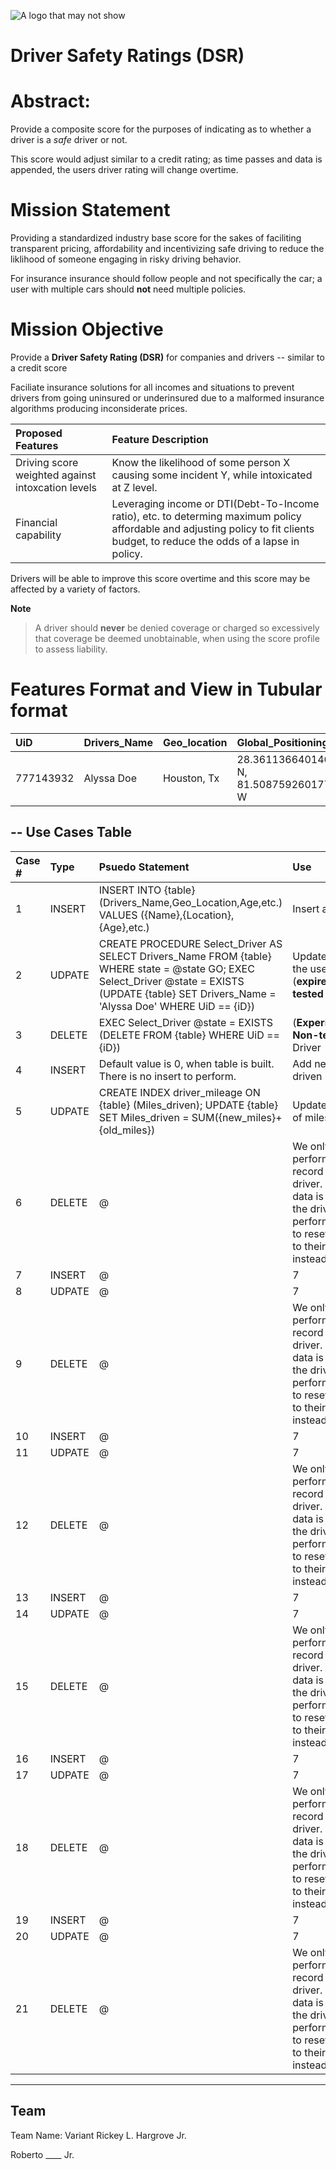 ![A logo that may not show](https://phyziro.com/images/PhyziroLogo.png)
# Driver Safety Ratings (DSR)

# Abstract: 
Provide a composite score for the purposes of indicating as to whether a driver is a *safe* driver or not.

This score would adjust similar to a credit rating; as time passes and data is appended, the users driver rating will change overtime.


# Mission Statement

Providing a standardized industry base score for the sakes of faciliting transparent pricing, affordability and incentivizing safe driving to reduce the liklihood of someone engaging in risky driving behavior.

For insurance insurance should follow people and not specifically the car; a user with multiple cars should __not__ need multiple policies.


# Mission Objective

Provide a __Driver Safety Rating (DSR)__ for companies and drivers -- similar to a credit score


Faciliate insurance solutions for all incomes and situations to prevent drivers from going uninsured or underinsured due to a malformed insurance algorithms producing inconsiderate prices.


|**Proposed Features**|Feature Description|
|:--|:--|
|Driving score weighted against intoxcation levels| Know the likelihood of some person X causing some incident Y, while intoxicated at Z level.
|Financial capability| Leveraging income or DTI(Debt-To-Income ratio), etc. to determing maximum policy affordable and adjusting policy to fit clients budget, to reduce the odds of a lapse in policy.

Drivers will be able to improve this score overtime and this score may be affected by a variety of factors.

__Note__

> A driver should **never** be denied coverage or charged so excessively that coverage be deemed unobtainable, when using the score profile to assess liability.


# Features Format and View in Tubular format


|UiD|Drivers_Name|Geo_location|Global_Positioning|Age|Gender|Relationship|Children|Education_Level|Education_Specializtion|Annual_Income|Debt|DTI_ratio|Intoxication_risk|Disability|Vision|Criminal_History|Criminal_Status|Auto_Claims_for_Bodily_Injury|Auto_Claims_for_Property_Damage|Auto_Claims_for_uninsured_motorist_bodily_injury|Auto_Claims_for_comprehensive|Auto_Claims_for_collission|Miles_driven|GPS_Trackable|
|:--|:--|:-|:--|:--|:--|:--|:--|:--|:--|:--|:--|:--|:--|:--|:--|:--|:--|:--|:--|:--|:--|:--|:--|:--|
|777143932|Alyssa Doe|Houston, Tx|28.361136640146" N, 81.5087592601776" W|24|Female|Married|5|Bachelor|Arts|300000|33777|0.11259|0.09|None|2020|None|None|0|0|0|0|0|3400|False|


--
Use Cases Table
--
|Case #|Type|Psuedo Statement|Use|
|:--|:--|:--|:--|
|1|INSERT| INSERT INTO {table} (Drivers_Name,Geo_Location,Age,etc.) VALUES ({Name},{Location},{Age},etc.)|Insert a new user|
|2|UDPATE| CREATE PROCEDURE Select_Driver AS SELECT Drivers_Name FROM {table} WHERE state = @state GO; EXEC Select_Driver @state = EXISTS (UPDATE {table} SET Drivers_Name = 'Alyssa Doe' WHERE UiD == {iD}) | Update the name of the user (__expiremental/not-tested__ SQL)|
|3|DELETE|EXEC Select_Driver @state = EXISTS (DELETE FROM {table} WHERE UiD == {iD})| (__Experimental Non-tested__)Delete Driver |
|4|INSERT| Default value is 0, when table is built. There is no insert to perform.  | Add new miles driven|
|5|UDPATE| CREATE INDEX driver_mileage ON {table} (Miles_driven); UPDATE {table} SET Miles_driven = SUM({new_miles}+{old_miles}) | Update the number of miles driven|
|6|DELETE|@| We only want to perform a delete record on the driver. Since all data is related to the driver, we will perform an UPDATE to reset the values to their default, instead of DELETE.|
|7|INSERT|@|7|
|8|UDPATE|@|7|
|9|DELETE|@|We only want to perform a delete record on the driver. Since all data is related to the driver, we will perform an UPDATE to reset the values to their default, instead of DELETE.|
|10|INSERT|@|7|
|11|UDPATE|@|7|
|12|DELETE|@|We only want to perform a delete record on the driver. Since all data is related to the driver, we will perform an UPDATE to reset the values to their default, instead of DELETE.|
|13|INSERT|@|7|
|14|UDPATE|@|7|
|15|DELETE|@|We only want to perform a delete record on the driver. Since all data is related to the driver, we will perform an UPDATE to reset the values to their default, instead of DELETE.|
|16|INSERT|@|7|
|17|UDPATE|@|7|
|18|DELETE|@|We only want to perform a delete record on the driver. Since all data is related to the driver, we will perform an UPDATE to reset the values to their default, instead of DELETE.|
|19|INSERT|@|7|
|20|UDPATE|@|7|
|21|DELETE|@|We only want to perform a delete record on the driver. Since all data is related to the driver, we will perform an UPDATE to reset the values to their default, instead of DELETE.|


---
Team
---
Team Name: Variant
Rickey L. Hargrove Jr.

Roberto ____ Jr.
